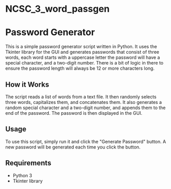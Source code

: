 # NCSC_3_word_passgen

# Password Generator

This is a simple password generator script written in Python. It uses the Tkinter library for the GUI and generates passwords that consist of three words, each word starts with a uppercase letter the password will have a special character, and a two-digit number. 
There is a bit of logic in there to ensure the password length will always be 12 or more characters long.

## How it Works

The script reads a list of words from a text file. It then randomly selects three words, capitalizes them, and concatenates them. It also generates a random special character and a two-digit number, and appends them to the end of the password. The password is then displayed in the GUI.

## Usage

To use this script, simply run it and click the "Generate Password" button. A new password will be generated each time you click the button.

## Requirements

- Python 3
- Tkinter library
